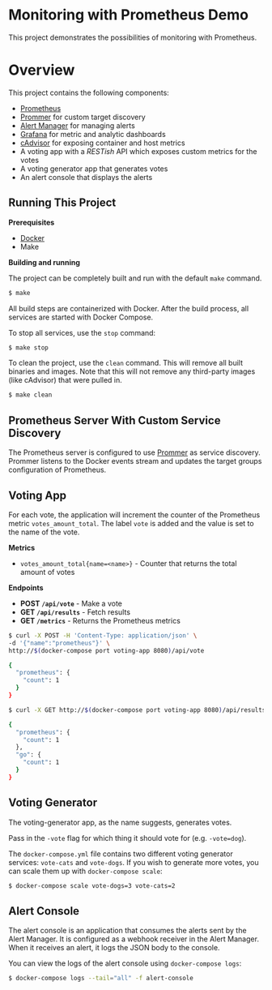 # Monitoring with Prometheus Demo

This project demonstrates the possibilities of monitoring with Prometheus.

# Overview

This project contains the following components:

* [Prometheus](https://prometheus.io)
* [Prommer](https://github.com/tomverelst/prommer) for custom target discovery
* [Alert Manager](https://github.com/prom/alertmanager) for managing alerts
* [Grafana](http://grafana.org/) for metric and analytic dashboards
* [cAdvisor](https://github.com/google/cadvisor) for exposing container and host metrics
* A voting app with a _RESTish_ API which exposes custom metrics for the votes
* A voting generator app that generates votes
* An alert console that displays the alerts

## Running This Project

**Prerequisites**

* [Docker](https://docker.com)
* Make

**Building and running**

The project can be completely built and run with the default `make` command.


```bash
$ make
```

All build steps are containerized with Docker.
After the build process,
all services are started with Docker Compose.

To stop all services, use the `stop` command:

```bash
$ make stop
```

To clean the project,
use the `clean` command.
This will remove all built binaries and images.
Note that this will not remove any third-party images (like cAdvisor) that were pulled in.

```bash
$ make clean
```

## Prometheus Server With Custom Service Discovery

The Prometheus server is configured to use [Prommer](https://github.com/tomverelst/prommer) as service discovery.
Prommer listens to the Docker events stream and updates the target groups configuration of Prometheus.


## Voting App

For each vote,
the application will increment the counter of the Prometheus metric `votes_amount_total`.
The label `vote` is added and the value is set to the name of the vote.

**Metrics**

* `votes_amount_total{name=<name>}` - Counter that returns the total amount of votes

**Endpoints**

* **POST `/api/vote`** - Make a vote
* **GET `/api/results`** - Fetch results
* **GET `/metrics`** - Returns the Prometheus metrics

```bash
$ curl -X POST -H 'Content-Type: application/json' \ 
-d '{"name":"prometheus"}' \
http://$(docker-compose port voting-app 8080)/api/vote

{
  "prometheus": {
    "count": 1
  }
}

$ curl -X GET http://$(docker-compose port voting-app 8080)/api/results

{
  "prometheus": {
    "count": 1
  },
  "go": {
    "count": 1
  }
}

```

## Voting Generator

The voting-generator app,
as the name suggests,
generates votes.

Pass in the `-vote` flag for which thing it should vote for (e.g. `-vote=dog`).

The `docker-compose.yml` file contains two different voting generator services:
`vote-cats` and `vote-dogs`.
If you wish to generate more votes,
you can scale them up with `docker-compose scale`:

```bash
$ docker-compose scale vote-dogs=3 vote-cats=2
```

## Alert Console

The alert console is an application that consumes the alerts sent by the Alert Manager.
It is configured as a webhook receiver in the Alert Manager.
When it receives an alert,
it logs the JSON body to the console.

You can view the logs of the alert console using `docker-compose logs`:

```bash
$ docker-compose logs --tail="all" -f alert-console
```
